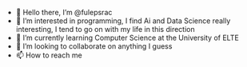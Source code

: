 - 👋 Hello there, I’m @fulepsrac
- 👀 I’m interested in programming, I find Ai and Data Science really interesting, I tend to go on with my life in this direction
- 🌱 I’m currently learning Computer Science at the University of ELTE
- 💞️ I’m looking to collaborate on anything I guess
- 📫 How to reach me 

<!---
fulepsrac/fulepsrac is a ✨ special ✨ repository because its `README.md` (this file) appears on your GitHub profile.
You can click the Preview link to take a look at your changes.
--->
